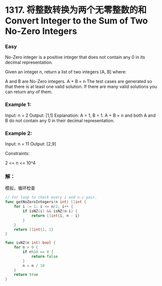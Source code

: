 # 1317. 将整数转换为两个无零整数的和 Convert Integer to the Sum of Two No-Zero Integers

### Easy

No-Zero integer is a positive integer that does not contain any 0 in its decimal representation.

Given an integer n, return a list of two integers [A, B] where:

A and B are No-Zero integers.
A + B = n
The test cases are generated so that there is at least one valid solution. If there are many valid solutions you can return any of them.

### Example 1:

Input: n = 2
Output: [1,1]
Explanation: A = 1, B = 1. A + B = n and both A and B do not contain any 0 in their decimal representation.

### Example 2:

Input: n = 11
Output: [2,9]

Constraints:

2 <= n <= 10^4

### 解：

模拟，循环检查

```go
// for loop to check every i and n-i pair.
func getNoZeroIntegers(n int) []int {
	for i := 1; i <= n/2; i++ {
		if isNZ(i) && isNZ(n-i) {
			return []int{i, n - i}
		}
	}
	return []int{1, 1}
}

func isNZ(n int) bool {
	for n > 0 {
		if n%10 == 0 {
			return false
		}
		n = n / 10
	}
	return true
}
```